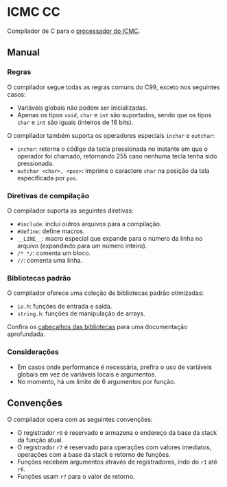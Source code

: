 # ICMC CC

Compilador de C para o [processador do ICMC](https://github.com/simoesusp/Processador-ICMC/).

## Manual

### Regras
O compilador segue todas as regras comuns do C99, exceto nos seguintes casos:
- Variáveis globais não podem ser inicializadas.
- Apenas os tipos `void`, `char` e `int` são suportados, sendo que os tipos `char` e `int` são iguais (inteiros de 16 bits).

O compilador também suporta os operadores especiais `inchar` e `outchar`:
- `inchar`: retorna o código da tecla pressionada no instante em que o operador foi chamado, retornando 255 caso nenhuma tecla tenha sido pressionada.
- `outchar <char>, <pos>`: imprime o caractere `char` na posição da tela especificada por `pos`.

### Diretivas de compilação
O compilador suporta as seguintes diretivas:
- `#include`: inclui outros arquivos para a compilação.
- `#define`: define macros.
- `__LINE__`: macro especial que expande para o número da linha no arquivo (expandindo para um número inteiro).
- `/* */`: comenta um bloco.
- `//`: comenta uma linha.

### Bibliotecas padrão
O compilador oferece uma coleção de bibliotecas padrão otimizadas:
- `io.h`: funções de entrada e saída.
- `string.h`: funções de manipulação de arrays.

Confira os [cabeçalhos das bibliotecas](std/) para uma documentação aprofundada.

### Considerações
- Em casos onde performance é necessária, prefira o uso de variáveis globais em vez de variáveis locais e argumentos.
- No momento, há um limite de 6 argumentos por função.

## Convenções
O compilador opera com as seguintes convenções:
- O registrador `r0` é reservado e armazena o endereço da base da stack da função atual.
- O registrador `r7` é reservado para operações com valores imediatos, operações com a base da stack e retorno de funções.
- Funções recebem argumentos através de registradores, indo do `r1` até `r6`.
- Funções usam `r7` para o valor de retorno.

